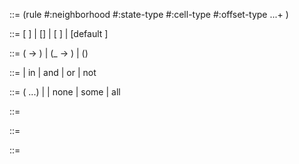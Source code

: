 <RULE> ::= 
        (rule 
                #:neighborhood <expr>
                #:state-type <type>
                #:cell-type <type>
                #:offset-type <type>
                <BRANCH> ...+ )

			

<BRANCH> ::= [<TRANSITION> <COND>]
        | [<TRANSITION>]
        | [<STATE> <expr>]
        | [default <expr>]


<TRANSITION> ::= (<STATE> -> <STATE>)
             | (_ -> <STATE>)
             | (<id>)

<COND> ::= <expr>
        | <COUNTS> in <STATE>
        | <COND> and <COND>
        | <COND> or <COND>
        | not <COND>


<COUNTS> ::= (<natural> <natural> ...)
         | <natural>
         | none
         | some
         | all


<STATE> ::= <expr>

<CELL> ::= <expr>

<OFFSET> ::= <expr>
